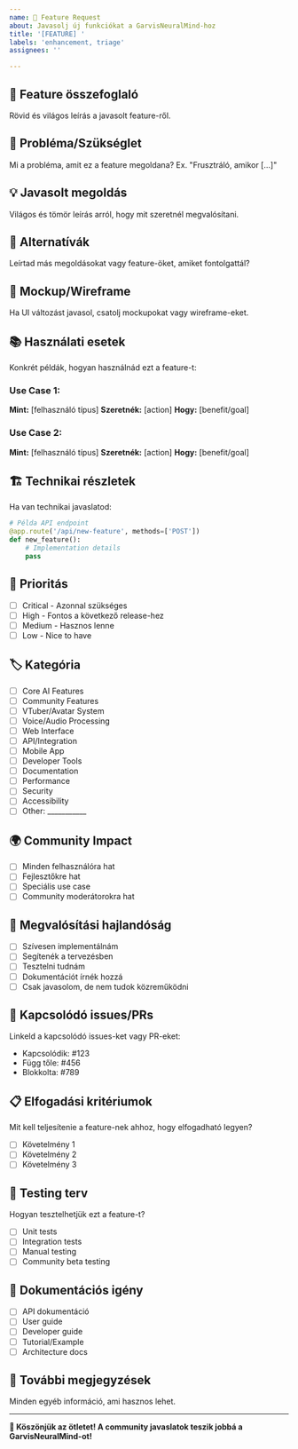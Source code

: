 ```yaml
---
name: 🚀 Feature Request
about: Javasolj új funkciókat a GarvisNeuralMind-hoz
title: '[FEATURE] '
labels: 'enhancement, triage'
assignees: ''

---
```


## 🎯 Feature összefoglaló
Rövid és világos leírás a javasolt feature-ről.

## 🤔 Probléma/Szükséglet
Mi a probléma, amit ez a feature megoldana? 
Ex. "Frusztráló, amikor [...]"

## 💡 Javasolt megoldás
Világos és tömör leírás arról, hogy mit szeretnél megvalósítani.

## 🔄 Alternatívák
Leírtad más megoldásokat vagy feature-öket, amiket fontolgattál?

## 🎨 Mockup/Wireframe
Ha UI változást javasol, csatolj mockupokat vagy wireframe-eket.

## 📚 Használati esetek
Konkrét példák, hogyan használnád ezt a feature-t:

### Use Case 1:
**Mint:** [felhasználó típus]
**Szeretnék:** [action]
**Hogy:** [benefit/goal]

### Use Case 2:
**Mint:** [felhasználó típus]
**Szeretnék:** [action]
**Hogy:** [benefit/goal]

## 🏗️ Technikai részletek
Ha van technikai javaslatod:
```python
# Példa API endpoint
@app.route('/api/new-feature', methods=['POST'])
def new_feature():
    # Implementation details
    pass
```

## 🎯 Prioritás
- [ ] Critical - Azonnal szükséges
- [ ] High - Fontos a következő release-hez
- [ ] Medium - Hasznos lenne
- [ ] Low - Nice to have

## 🏷️ Kategória
- [ ] Core AI Features
- [ ] Community Features
- [ ] VTuber/Avatar System
- [ ] Voice/Audio Processing
- [ ] Web Interface
- [ ] API/Integration
- [ ] Mobile App
- [ ] Developer Tools
- [ ] Documentation
- [ ] Performance
- [ ] Security
- [ ] Accessibility
- [ ] Other: ___________

## 🌍 Community Impact
- [ ] Minden felhasználóra hat
- [ ] Fejlesztőkre hat
- [ ] Speciális use case
- [ ] Community moderátorokra hat

## 💪 Megvalósítási hajlandóság
- [ ] Szívesen implementálnám
- [ ] Segítenék a tervezésben
- [ ] Tesztelni tudnám
- [ ] Dokumentációt írnék hozzá
- [ ] Csak javasolom, de nem tudok közreműködni

## 🔗 Kapcsolódó issues/PRs
Linkeld a kapcsolódó issues-ket vagy PR-eket:
- Kapcsolódik: #123
- Függ tőle: #456
- Blokkolta: #789

## 📋 Elfogadási kritériumok
Mit kell teljesítenie a feature-nek ahhoz, hogy elfogadható legyen?
- [ ] Követelmény 1
- [ ] Követelmény 2
- [ ] Követelmény 3

## 🧪 Testing terv
Hogyan tesztelhetjük ezt a feature-t?
- [ ] Unit tests
- [ ] Integration tests
- [ ] Manual testing
- [ ] Community beta testing

## 📖 Dokumentációs igény
- [ ] API dokumentáció
- [ ] User guide
- [ ] Developer guide
- [ ] Tutorial/Example
- [ ] Architecture docs

## 💬 További megjegyzések
Minden egyéb információ, ami hasznos lehet.

---

**🌟 Köszönjük az ötletet! A community javaslatok teszik jobbá a GarvisNeuralMind-ot!**